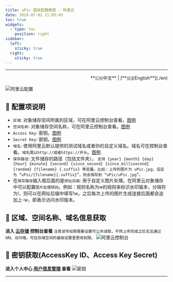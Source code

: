 ```yaml
---
title: uPic 图床配置教程 - 阿里云
date: 2019-07-01 21:03:43
toc: true
widgets:
  - type: toc
    position: right
sidebar:
  left:
    sticky: true
  right:
    sticky: true
---
```


<hr><!-- i18n --><div align="right">**🇨🇳中文** | [**🇬🇧English**](./en)</div><!-- i18n -->

![阿里云配置](https://qiniu.svend.cc/tutorials/aliyun-host.png)

## 📝 配置项说明

- `区域`: 对象储存空间所属的区域，可在阿里云控制台查看。[图例](#🧰-区域、空间名称、域名信息获取)
- `空间名称`: 对象储存空间名称，可在阿里云控制台查看。[图例](#🧰-区域、空间名称、域名信息获取)
- `Access Key`: 密钥。[图例](#🔑-密钥获取-AccessKey-ID、Access-Key-Secret)
- `Secret Key`: 密钥。[图例](#🔑-密钥获取-AccessKey-ID、Access-Key-Secret)
- `域名`: 使用阿里云默认提供的测试域名或者你的自定义域名。域名可在控制台查看。`域名需以http://或者https://开头`。[图例](#🧰-区域、空间名称、域名信息获取)
- `保存路径`: 文件储存的路径（包括文件夹）。 `支持 {year} {month} {day} {hour} {minute} {second} {since_second} {since_millisecond} {random} {filename} {.suffix} 等变量。比如：上传的图片为 uPic.jpg，设定为 “uPic/{filename}{.suffix}”，则会保存到 “uPic/uPic.jpg”。`
- 在`保存路径`输入框后面的是`网址后缀`: 用于自定义图片处理。在阿里云对象储存中可以配置`图片处理规则`。例如：规则名称为w的规则来标识水印版本，分隔符为!，则可以在网址后缀中填写!w。之后每次上传的图片生成连接后面都会追加上-w，即表示访问水印版本。

## 🧰 区域、空间名称、域名信息获取

**进入 [云存储](https://oss.console.aliyun.com/overview) 控制台查看**
`注意读写权限需要设置可公共读取，不然上传完成之后无法通过 URL 访问哦。可在存储空间的基础设置里更改权限。`
![阿里云控制台](https://qiniu.svend.cc/tutorials/aliyun-info.png)

## 🔑 密钥获取(AccessKey ID、Access Key Secret)

**进入个人中心 [用户信息管理](https://usercenter.console.aliyun.com/#/manage/ak) 查看**
![密钥](https://qiniu.svend.cc/tutorials/aliyun-ak.png)

<hr>
